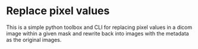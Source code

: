 # Replace pixel values
This is a simple python toolbox and CLI for replacing pixel values in a dicom
image within a given mask and rewrite back into images with the metadata as the 
original images. 